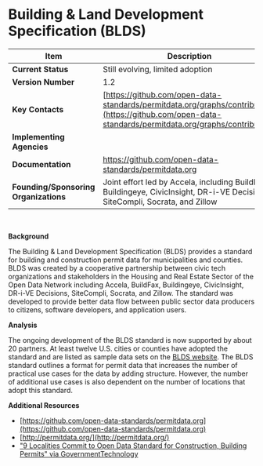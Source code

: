 # Building & Land Development Specification (BLDS)
| Item | Description |
| --- | --- |
| **Current Status** |Still evolving, limited adoption |
| **Version Number** | 1.2 |
| **Key Contacts** | [https://github.com/open-data-standards/permitdata.org/graphs/contributors](https://github.com/open-data-standards/permitdata.org/graphs/contributors) |
| **Implementing Agencies** |  |
| **Documentation** | https://github.com/open-data-standards/permitdata.org |
| **Founding/Sponsoring Organizations** | Joint effort led by Accela, including BuildFax, Buildingeye, CivicInsight, DR-i-VE Decisions, SiteCompli, Socrata, and Zillow |
<br>

**Background**

The Building & Land Development Specification (BLDS) provides a standard for building and construction permit data for municipalities and counties. BLDS was created by a cooperative partnership between civic tech organizations and stakeholders in the Housing and Real Estate Sector of the Open Data Network including Accela, BuildFax, Buildingeye, CivicInsight, DR-i-VE Decisions, SiteCompli, Socrata, and Zillow. The standard was developed to provide better data flow between public sector data producers to citizens, software developers, and application users.

**Analysis**

The ongoing development of the BLDS standard is now supported by about 20 partners. At least twelve U.S. cities or counties have adopted the standard and are listed as sample data sets on the [BLDS website](http://permitdata.org/). The BLDS standard outlines a format for permit data that increases the number of practical use cases for the data by adding structure. However, the number of additional use cases is also dependent on the number of locations that adopt this standard.

**Additional Resources**

* [https://github.com/open-data-standards/permitdata.org](https://github.com/open-data-standards/permitdata.org)
* [http://permitdata.org/](http://permitdata.org/)
* ["9 Localities Commit to Open Data Standard for Construction, Building Permits" via GovernmentTechnology](http://www.govtech.com/data/9-Localities-Commit-to-Open-Data-Standard-for-Construction-Building-Permits.html)

